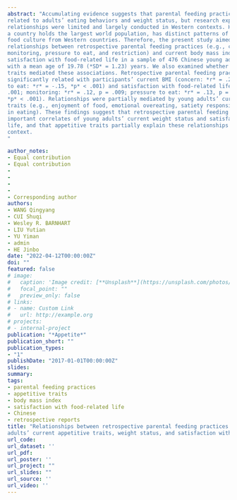 ```yaml
---
abstract: "Accumulating evidence suggests that parental feeding practices during childhood are
related to adults’ eating behaviors and weight status, but research exploring these
relationships were limited and largely conducted in Western contexts. However, China,
a country holds the largest world population, has distinct patterns of eating habits and
food culture from Western countries. Therefore, the present study aimed to examine
relationships between retrospective parental feeding practices (e.g., concern,
monitoring, pressure to eat, and restriction) and current body mass index (BMI) and
satisfaction with food-related life in a sample of 476 Chinese young adults (195 men)
with a mean age of 19.78 (*SD* = 1.23) years. We also examined whether appetitive
traits mediated these associations. Retrospective parental feeding practices were
significantly related with participants’ current BMI (concern: *r* = .26, *p* < .001; pressure
to eat: *r* = -.15, *p* < .001) and satisfaction with food-related life (concern: *r* = .15, *p* <
.001; monitoring: *r* = .12, p = .009; pressure to eat: *r* = .13, p = .006; restriction: *r* = .16,
*p* < .001). Relationships were partially mediated by young adults’ current appetitive
traits (e.g., enjoyment of food, emotional overeating, satiety responsiveness, slowness
in eating). These findings suggest that retrospective parental feeding practices are
important correlates of young adults’ current weight status and satisfaction with foodrelated
life, and that appetitive traits partially explain these relationships in the Chinese
context.
"

author_notes:
- Equal contribution
- Equal contribution
-
-
-
-
- Corresponding author
authors:
- WANG Qingyang
- CUI Shuqi
- Wesley R. BARNHART
- LIU Yutian
- YU Yiman
- admin
- HE Jinbo
date: "2022-04-12T00:00:00Z"
doi: ""
featured: false
# image:
#   caption: 'Image credit: [**Unsplash**](https://unsplash.com/photos/s9CC2SKySJM)'
#   focal_point: ""
#   preview_only: false
# links:
# - name: Custom Link
#   url: http://example.org
# projects:
# - internal-project
publication: "*Appetite*"
publication_short: ""
publication_types:
- "1"
publishDate: "2017-01-01T00:00:00Z"
slides: 
summary: 
tags:
- parental feeding practices
- appetitive traits
- body mass index
- satisfaction with food-related life
- Chinese
- retrospective reports
title: "Relationships between retrospective parental feeding practices and Chinese young
adults’ current appetitive traits, weight status, and satisfaction with food-related life"
url_code: 
url_dataset: ''
url_pdf: 
url_poster: ''
url_project: ""
url_slides: ""
url_source: ''
url_video: ''
---
```


